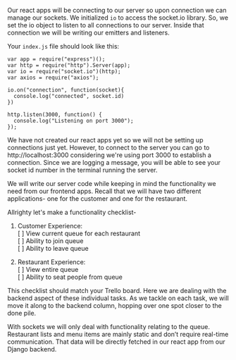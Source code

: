 Our react apps will be connecting to our server so upon connection we can manage our sockets. We initialized `io` to access the socket.io library. So, we set the io object to listen to all connections to our server. Inside that connection we will be writing our emitters and listeners. 

Your `index.js` file should look like this:

```
var app = require("express")();
var http = require("http").Server(app);
var io = require("socket.io")(http);
var axios = require("axios");

io.on("connection", function(socket){
  console.log("connected", socket.id)
})

http.listen(3000, function() {
  console.log("Listening on port 3000");
});
```

We have not created our react apps yet so we will not be setting up connections just yet. However, to connect to the server you can go to http://localhost:3000 considering we're using port 3000 to establish a connection. Since we are logging a message, you will be able to see your socket id number in the terminal running the server. 

We will write our server code while keeping in mind the functionality we need from our frontend apps. Recall that we will have two different applications- one for the customer and one for the restaurant. 

Allrighty let's make a functionality checklist-

1) Customer Experience:   
\[ \] View current queue for each restaurant  
\[ \] Ability to join queue  
\[ \] Ability to leave queue

2) Restaurant Experience:  
\[ \] View entire queue   
\[ \] Ability to seat people from queue

This checklist should match your Trello board. Here we are dealing with the backend aspect of these individual tasks. As we tackle on each task, we will move it along to the backend column, hopping over one spot closer to the done pile. 

With sockets we will only deal with functionality relating to the queue. Restaurant lists and menu items are mainly static and don’t require real-time communication. That data will be directly fetched in our react app from our Django backend.  




